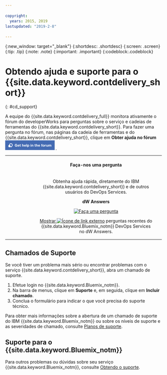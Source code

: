 ```yaml
---

copyright:
  years: 2015, 2019
lastupdated: "2019-2-8"

---
```


{:new_window: target="_blank"}
{:shortdesc: .shortdesc}
{:screen: .screen}
{:tip: .tip}
{:note: .note}
{:important: .important}
{:codeblock:.codeblock}


# Obtendo ajuda e suporte para o {{site.data.keyword.contdelivery_short}}    
{: #cd_support}  

A equipe do {{site.data.keyword.contdelivery_full}} monitora ativamente o fórum do
developerWorks para perguntas sobre o serviço e cadeias de
ferramentas do {{site.data.keyword.contdelivery_short}}. Para fazer uma pergunta no fórum, nas páginas da cadeia de ferramentas e do {{site.data.keyword.contdelivery_short}}, clique em **Obter ajuda no fórum** ![Botão **Obter ajuda no fórum**](images/get_help_in_the_forum.png).

<table>
<tr>
<th style="width:20%"> &nbsp; &nbsp; &nbsp;</th>
 <th style="text-align:center;width=60%">
 <strong>Faça-nos uma pergunta</strong> </th>
<th> &nbsp; &nbsp; &nbsp;</th>
</tr>
<tr>
<td> </td>
  <td align="center">
  <p>Obtenha ajuda rápida, diretamente do IBM {{site.data.keyword.contdelivery_short}} e de outros
usuários do DevOps Services.</p>
  <b>dW Answers</b>
  <p>
   <a class="xref" href="https://developer.ibm.com/answers/questions/ask/?topics=devops-services,bluemix" target="_blank" title="(Abre em uma nova guia ou janela)"><img class="image" src="images/ask-a-question.png" alt="Faça uma pergunta"/></a></p>
   <p>
    <a class="xref" href="https://developer.ibm.com/answers/topics/devops-services.html" target="_blank" title="(Abre em uma nova guia ou janela)">Mostrar <img class="image" src="../../icons/launch-glyph.svg" alt="Ícone de link externo"/></a> perguntas recentes do {{site.data.keyword.Bluemix_notm}} DevOps Services no dW Answers.</p>
 </td>
 <td></td>
    </tr>
  </table>  


## Chamados de Suporte

Se você tiver um problema mais sério ou encontrar problemas com o serviço {{site.data.keyword.contdelivery_short}}, abra um chamado de suporte.    

1. Efetue login no {{site.data.keyword.Bluemix_notm}}.
1. Na barra de menus, clique em **Suporte** e, em seguida, clique em **Incluir chamado**.
1. Conclua o formulário para indicar o que você precisa do suporte técnico.

Para obter mais informações sobre a abertura de um chamado de suporte do IBM {{site.data.keyword.Bluemix_notm}} ou sobre os níveis de suporte e as severidades de chamado, consulte [Planos de suporte](/docs/get-support?topic=get-support-support-plans).


## Suporte para o {{site.data.keyword.Bluemix_notm}}
Para outros problemas ou dúvidas sobre seu serviço {{site.data.keyword.Bluemix_notm}}, consulte [Obtendo o suporte](/docs/get-support?topic=get-support-getting-customer-support).
